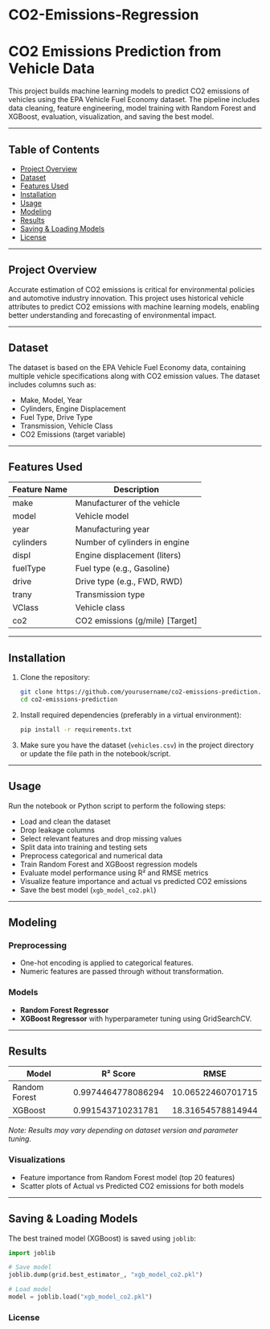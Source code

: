 # CO2-Emissions-Regression

# CO2 Emissions Prediction from Vehicle Data

This project builds machine learning models to predict CO2 emissions of vehicles using the EPA Vehicle Fuel Economy dataset. The pipeline includes data cleaning, feature engineering, model training with Random Forest and XGBoost, evaluation, visualization, and saving the best model.

---

## Table of Contents

- [Project Overview](#project-overview)
- [Dataset](#dataset)
- [Features Used](#features-used)
- [Installation](#installation)
- [Usage](#usage)
- [Modeling](#modeling)
- [Results](#results)
- [Saving & Loading Models](#saving--loading-models)
- [License](https://github.com/VenuOnTech/CO2-Emissions-Regression/blob/main/LICENSE)

---

## Project Overview

Accurate estimation of CO2 emissions is critical for environmental policies and automotive industry innovation. This project uses historical vehicle attributes to predict CO2 emissions with machine learning models, enabling better understanding and forecasting of environmental impact.

---

## Dataset

The dataset is based on the EPA Vehicle Fuel Economy data, containing multiple vehicle specifications along with CO2 emission values. The dataset includes columns such as:

- Make, Model, Year
- Cylinders, Engine Displacement
- Fuel Type, Drive Type
- Transmission, Vehicle Class
- CO2 Emissions (target variable)

---

## Features Used

| Feature Name | Description                      |
|--------------|--------------------------------|
| make         | Manufacturer of the vehicle    |
| model        | Vehicle model                  |
| year         | Manufacturing year             |
| cylinders    | Number of cylinders in engine  |
| displ        | Engine displacement (liters)   |
| fuelType     | Fuel type (e.g., Gasoline)     |
| drive        | Drive type (e.g., FWD, RWD)    |
| trany        | Transmission type              |
| VClass       | Vehicle class                  |
| co2          | CO2 emissions (g/mile) [Target]|

---

## Installation

1. Clone the repository:
    ```bash
    git clone https://github.com/yourusername/co2-emissions-prediction.git
    cd co2-emissions-prediction
    ```

2. Install required dependencies (preferably in a virtual environment):
    ```bash
    pip install -r requirements.txt
    ```

3. Make sure you have the dataset (`vehicles.csv`) in the project directory or update the file path in the notebook/script.

---

## Usage

Run the notebook or Python script to perform the following steps:

- Load and clean the dataset
- Drop leakage columns
- Select relevant features and drop missing values
- Split data into training and testing sets
- Preprocess categorical and numerical data
- Train Random Forest and XGBoost regression models
- Evaluate model performance using R² and RMSE metrics
- Visualize feature importance and actual vs predicted CO2 emissions
- Save the best model (`xgb_model_co2.pkl`)

---

## Modeling

### Preprocessing

- One-hot encoding is applied to categorical features.
- Numeric features are passed through without transformation.

### Models

- **Random Forest Regressor**
- **XGBoost Regressor** with hyperparameter tuning using GridSearchCV.

---

## Results

| Model         |       R² Score       |         RMSE          |
|---------------|----------------------|-----------------------|
| Random Forest | 0.9974464778086294   | 10.06522460701715     |
| XGBoost       | 0.991543710231781    | 18.31654578814944     |

*Note: Results may vary depending on dataset version and parameter tuning.*

### Visualizations

- Feature importance from Random Forest model (top 20 features)
- Scatter plots of Actual vs Predicted CO2 emissions for both models

---

## Saving & Loading Models

The best trained model (XGBoost) is saved using `joblib`:

```python
import joblib

# Save model
joblib.dump(grid.best_estimator_, "xgb_model_co2.pkl")

# Load model
model = joblib.load("xgb_model_co2.pkl")
```

### License

